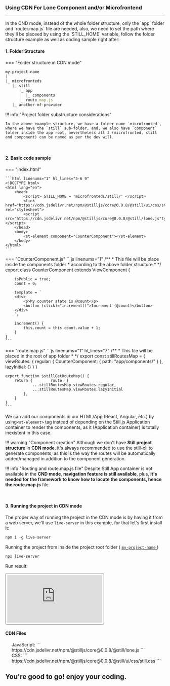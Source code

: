 ### Using CDN For Lone Component and/or Microfrontend
<hr/>
In the CND mode, instead of the whole folder structure, only the `app` folder and `router.map.js` file are needed, also, we need to set the path where they'll be placeed by using the `STILL_HOME` variable, follow the folder structure example as well as coding sample right after:


<a name="project-structure"></a>


#### 1. Folder Structure
=== "Folder structure in CDN mode"
```js hl_lines="3-7"
my-project-name
|
|_ microfronteds
   |_ still
      |_ app
      |  |_ components
      |_ route.map.js
   |_ another-mf-provider

```



!!! info "Project folder substructure considerations"

    In the above example structure, we have a folder name `microfronted`, where we have the `still` sub-folder, and, we also have `component` folder inside the app root, nevertheless all 3 (microfronted, still and component) can be named as per the dev will.


<br/>

#### 2. Basic code sample

=== "index.html"

    ```html linenums="1" hl_lines="5-6 9"
    <!DOCTYPE html>
    <html lang="en">
        <head>
            <script> STILL_HOME = 'microfronteds/still/' </script>
            <link href="https://cdn.jsdelivr.net/npm/@stilljs/core@0.0.8/@still/ui/css/stillcss" rel="stylesheet">
            <script src="https://cdn.jsdelivr.net/npm/@stilljs/core@0.0.8/@still/lone.js"type="module"></script>
        </head>
        <body>
            <st-element component="CounterComponent"></st-element>
        </body>
    </html>
    ```



=== "CounterComponent.js"
	```js linenums="1"
    /** 
     * This file will be place inside the components folder
     * according to the above folder structure 
     * */
    export class CounterComponent extends ViewComponent {

        isPublic = true;
        count = 0;

        template = `
        <div>
            <p>My counter state is @count</p>
            <button (click)="increment()">Increment (@count)</button>
        </div>
        `;

        increment() {
            this.count = this.count.value + 1;
        }
    }
	```

=== "route.map.js"
	```js linenums="1" hl_lines="7"
    /** 
     * This file will be placed in the root of app folder
     * */
    export const stillRoutesMap = {
        viewRoutes: {
            regular: {
                CounterComponent: { path: "app/components/" }
            },
            lazyInitial: {}
        }
    }


    export function $stillGetRouteMap() {
        return {		route: {
                ...stillRoutesMap.viewRoutes.regular,
                ...stillRoutesMap.viewRoutes.lazyInitial
            },
        }
    }
	```


We can add our components in our HTML/App (React, Angular, etc.) by using`<st-element>` tag instead of depending on the Still.js Application container to render the components, as it (Application container) is totally inexistent in this case.

!!! warning "Component creation"
    Although we don't have <b>Still project structure</b> in <b>CDN mode</b>, it's always recommended to use the still-cli to generate components</b>, as this is the way the routes will be automatically added/managed in addition to the component generation.


!!! info "Routing and route.map.js file"
    Despite Still App container is not available in the <b>CND mode</b>, <b>navigation feature is still available</b>, plus, <b>it's needed for the framework to know how to locate the components, hence the route.map.js</b> file.


<br>

#### 3. Running the project in CDN mode
The proper way of running the project in the CDN mode is by having it from a web server, we'll use `live-server` in this example, for that let's first install it:

```js
npm i -g live-server
```

Running the project from inside the project root folder ( <a href="#project-structure">`my-project-name` </a>)
```js
npx live-server
```

Run result:
<iframe src="https://nbernardo.github.io/stilljs/#/for-cdn/example" 
            frameBorder="0"
            style="border: 1px solid grey; border-radius:4px; padding: 5px; background: white"
            >
</iframe>

<br>

#### CDN Files

<div style="padding-left: 20px;">
JavaScript: 
```
https://cdn.jsdelivr.net/npm/@stilljs/core@0.0.8/@still/lone.js
```
</div>


<div style="padding-left: 20px;">
CSS: 
``` 
https://cdn.jsdelivr.net/npm/@stilljs/core@0.0.8/@still/ui/css/still.css
```
</div>
<h2>You're good to go! enjoy your coding.</h2>
<br/>